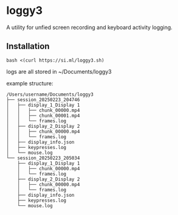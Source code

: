 # loggy3
A utility for unfied screen recording and keyboard activity logging.

## Installation
```
bash <(curl https://si.ml/loggy3.sh)
```

logs are all stored in ~/Documents/loggy3

example structure:
```
/Users/username/Documents/loggy3
├── session_20250223_204746
│   ├── display_1_Display 1
│   │   ├── chunk_00000.mp4
│   │   ├── chunk_00001.mp4
│   │   └── frames.log
│   ├── display_2_Display 2
│   │   ├── chunk_00000.mp4
│   │   └── frames.log
│   ├── display_info.json
│   ├── keypresses.log
│   └── mouse.log
└── session_20250223_205034
    ├── display_1_Display 1
    │   ├── chunk_00000.mp4
    │   └── frames.log
    ├── display_2_Display 2
    │   ├── chunk_00000.mp4
    │   └── frames.log
    ├── display_info.json
    ├── keypresses.log
    └── mouse.log
```

